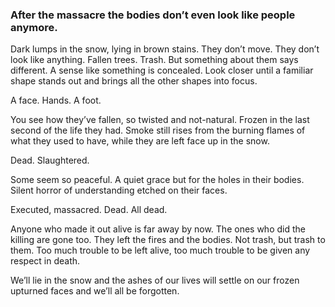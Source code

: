 ### After the massacre the bodies don’t even look like people anymore.

Dark lumps in the snow, lying in brown stains. They don’t move. They don’t look like anything. Fallen trees. Trash. But something about them says different. A sense like something is concealed. Look closer until a familiar shape stands out and brings all the other shapes into focus.

A face. Hands. A foot.

You see how they’ve fallen, so twisted and not-natural. Frozen in the last second of the life they had. Smoke still rises from the burning flames of what they used to have, while they are left face up in the snow.

Dead. Slaughtered.

Some seem so peaceful. A quiet grace but for the holes in their bodies. Silent horror of understanding etched on their faces.

Executed, massacred. Dead. All dead.

Anyone who made it out alive is far away by now. The ones who did the killing are gone too. They left the fires and the bodies. Not trash, but trash to them. Too much trouble to be left alive, too much trouble to be given any respect in death.

We’ll lie in the snow and the ashes of our lives will settle on our frozen upturned faces and we’ll all be forgotten. 